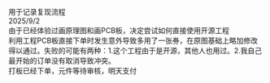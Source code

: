用于记录复现流程  
2025/9/2  
由于已经体验过画原理图和画PCB板，决定尝试如何直接使用开源工程  
利用工程PCB板直接下单时发生意外导致多用了一张券，在原图基础上略加修改得以通过。失败的可能有两种：1.这个工程由于是开源，其他人也用过。2.我自己最开始的订单没有取消导致冲突。  
打板已经下单，元件等待审核，明天支付
